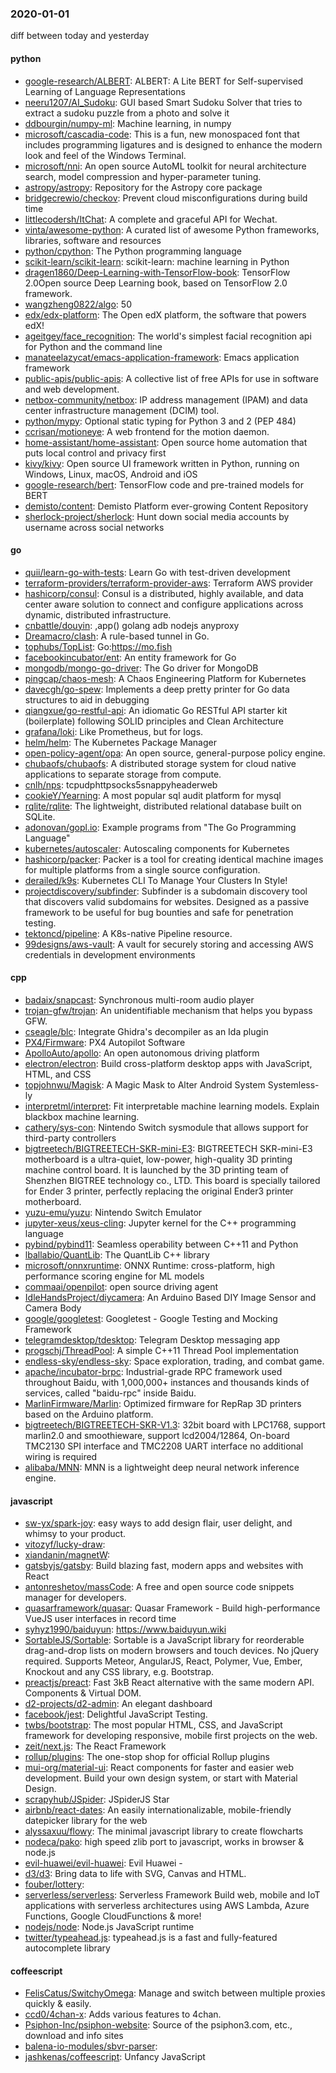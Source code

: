 ### 2020-01-01
diff between today and yesterday

#### python
* [google-research/ALBERT](https://github.com/google-research/ALBERT): ALBERT: A Lite BERT for Self-supervised Learning of Language Representations
* [neeru1207/AI_Sudoku](https://github.com/neeru1207/AI_Sudoku): GUI based Smart Sudoku Solver that tries to extract a sudoku puzzle from a photo and solve it
* [ddbourgin/numpy-ml](https://github.com/ddbourgin/numpy-ml): Machine learning, in numpy
* [microsoft/cascadia-code](https://github.com/microsoft/cascadia-code): This is a fun, new monospaced font that includes programming ligatures and is designed to enhance the modern look and feel of the Windows Terminal.
* [microsoft/nni](https://github.com/microsoft/nni): An open source AutoML toolkit for neural architecture search, model compression and hyper-parameter tuning.
* [astropy/astropy](https://github.com/astropy/astropy): Repository for the Astropy core package
* [bridgecrewio/checkov](https://github.com/bridgecrewio/checkov): Prevent cloud misconfigurations during build time
* [littlecodersh/ItChat](https://github.com/littlecodersh/ItChat): A complete and graceful API for Wechat. 
* [vinta/awesome-python](https://github.com/vinta/awesome-python): A curated list of awesome Python frameworks, libraries, software and resources
* [python/cpython](https://github.com/python/cpython): The Python programming language
* [scikit-learn/scikit-learn](https://github.com/scikit-learn/scikit-learn): scikit-learn: machine learning in Python
* [dragen1860/Deep-Learning-with-TensorFlow-book](https://github.com/dragen1860/Deep-Learning-with-TensorFlow-book): TensorFlow 2.0Open source Deep Learning book, based on TensorFlow 2.0 framework.
* [wangzheng0822/algo](https://github.com/wangzheng0822/algo): 50
* [edx/edx-platform](https://github.com/edx/edx-platform): The Open edX platform, the software that powers edX!
* [ageitgey/face_recognition](https://github.com/ageitgey/face_recognition): The world's simplest facial recognition api for Python and the command line
* [manateelazycat/emacs-application-framework](https://github.com/manateelazycat/emacs-application-framework): Emacs application framework
* [public-apis/public-apis](https://github.com/public-apis/public-apis): A collective list of free APIs for use in software and web development.
* [netbox-community/netbox](https://github.com/netbox-community/netbox): IP address management (IPAM) and data center infrastructure management (DCIM) tool.
* [python/mypy](https://github.com/python/mypy): Optional static typing for Python 3 and 2 (PEP 484)
* [ccrisan/motioneye](https://github.com/ccrisan/motioneye): A web frontend for the motion daemon.
* [home-assistant/home-assistant](https://github.com/home-assistant/home-assistant):  Open source home automation that puts local control and privacy first
* [kivy/kivy](https://github.com/kivy/kivy): Open source UI framework written in Python, running on Windows, Linux, macOS, Android and iOS
* [google-research/bert](https://github.com/google-research/bert): TensorFlow code and pre-trained models for BERT
* [demisto/content](https://github.com/demisto/content): Demisto Platform ever-growing Content Repository
* [sherlock-project/sherlock](https://github.com/sherlock-project/sherlock):  Hunt down social media accounts by username across social networks

#### go
* [quii/learn-go-with-tests](https://github.com/quii/learn-go-with-tests): Learn Go with test-driven development
* [terraform-providers/terraform-provider-aws](https://github.com/terraform-providers/terraform-provider-aws): Terraform AWS provider
* [hashicorp/consul](https://github.com/hashicorp/consul): Consul is a distributed, highly available, and data center aware solution to connect and configure applications across dynamic, distributed infrastructure.
* [cnbattle/douyin](https://github.com/cnbattle/douyin): ,app()  golang adb nodejs anyproxy
* [Dreamacro/clash](https://github.com/Dreamacro/clash): A rule-based tunnel in Go.
* [tophubs/TopList](https://github.com/tophubs/TopList): Go:https://mo.fish
* [facebookincubator/ent](https://github.com/facebookincubator/ent): An entity framework for Go
* [mongodb/mongo-go-driver](https://github.com/mongodb/mongo-go-driver): The Go driver for MongoDB
* [pingcap/chaos-mesh](https://github.com/pingcap/chaos-mesh): A Chaos Engineering Platform for Kubernetes
* [davecgh/go-spew](https://github.com/davecgh/go-spew): Implements a deep pretty printer for Go data structures to aid in debugging
* [qiangxue/go-restful-api](https://github.com/qiangxue/go-restful-api): An idiomatic Go RESTful API starter kit (boilerplate) following SOLID principles and Clean Architecture
* [grafana/loki](https://github.com/grafana/loki): Like Prometheus, but for logs.
* [helm/helm](https://github.com/helm/helm): The Kubernetes Package Manager
* [open-policy-agent/opa](https://github.com/open-policy-agent/opa): An open source, general-purpose policy engine.
* [chubaofs/chubaofs](https://github.com/chubaofs/chubaofs): A distributed storage system for cloud native applications to separate storage from compute.
* [cnlh/nps](https://github.com/cnlh/nps): tcpudphttpsocks5snappyheaderweb
* [cookieY/Yearning](https://github.com/cookieY/Yearning): A most popular sql audit platform for mysql
* [rqlite/rqlite](https://github.com/rqlite/rqlite): The lightweight, distributed relational database built on SQLite.
* [adonovan/gopl.io](https://github.com/adonovan/gopl.io): Example programs from "The Go Programming Language"
* [kubernetes/autoscaler](https://github.com/kubernetes/autoscaler): Autoscaling components for Kubernetes
* [hashicorp/packer](https://github.com/hashicorp/packer): Packer is a tool for creating identical machine images for multiple platforms from a single source configuration.
* [derailed/k9s](https://github.com/derailed/k9s):  Kubernetes CLI To Manage Your Clusters In Style!
* [projectdiscovery/subfinder](https://github.com/projectdiscovery/subfinder): Subfinder is a subdomain discovery tool that discovers valid subdomains for websites. Designed as a passive framework to be useful for bug bounties and safe for penetration testing.
* [tektoncd/pipeline](https://github.com/tektoncd/pipeline): A K8s-native Pipeline resource.
* [99designs/aws-vault](https://github.com/99designs/aws-vault): A vault for securely storing and accessing AWS credentials in development environments

#### cpp
* [badaix/snapcast](https://github.com/badaix/snapcast): Synchronous multi-room audio player
* [trojan-gfw/trojan](https://github.com/trojan-gfw/trojan): An unidentifiable mechanism that helps you bypass GFW.
* [cseagle/blc](https://github.com/cseagle/blc): Integrate Ghidra's decompiler as an Ida plugin
* [PX4/Firmware](https://github.com/PX4/Firmware): PX4 Autopilot Software
* [ApolloAuto/apollo](https://github.com/ApolloAuto/apollo): An open autonomous driving platform
* [electron/electron](https://github.com/electron/electron): Build cross-platform desktop apps with JavaScript, HTML, and CSS
* [topjohnwu/Magisk](https://github.com/topjohnwu/Magisk): A Magic Mask to Alter Android System Systemless-ly
* [interpretml/interpret](https://github.com/interpretml/interpret): Fit interpretable machine learning models. Explain blackbox machine learning.
* [cathery/sys-con](https://github.com/cathery/sys-con): Nintendo Switch sysmodule that allows support for third-party controllers
* [bigtreetech/BIGTREETECH-SKR-mini-E3](https://github.com/bigtreetech/BIGTREETECH-SKR-mini-E3): BIGTREETECH SKR-mini-E3 motherboard is a ultra-quiet, low-power, high-quality 3D printing machine control board. It is launched by the 3D printing team of Shenzhen BIGTREE technology co., LTD. This board is specially tailored for Ender 3 printer, perfectly replacing the original Ender3 printer motherboard.
* [yuzu-emu/yuzu](https://github.com/yuzu-emu/yuzu): Nintendo Switch Emulator
* [jupyter-xeus/xeus-cling](https://github.com/jupyter-xeus/xeus-cling): Jupyter kernel for the C++ programming language
* [pybind/pybind11](https://github.com/pybind/pybind11): Seamless operability between C++11 and Python
* [lballabio/QuantLib](https://github.com/lballabio/QuantLib): The QuantLib C++ library
* [microsoft/onnxruntime](https://github.com/microsoft/onnxruntime): ONNX Runtime: cross-platform, high performance scoring engine for ML models
* [commaai/openpilot](https://github.com/commaai/openpilot): open source driving agent
* [IdleHandsProject/diycamera](https://github.com/IdleHandsProject/diycamera): An Arduino Based DIY Image Sensor and Camera Body
* [google/googletest](https://github.com/google/googletest): Googletest - Google Testing and Mocking Framework
* [telegramdesktop/tdesktop](https://github.com/telegramdesktop/tdesktop): Telegram Desktop messaging app
* [progschj/ThreadPool](https://github.com/progschj/ThreadPool): A simple C++11 Thread Pool implementation
* [endless-sky/endless-sky](https://github.com/endless-sky/endless-sky): Space exploration, trading, and combat game.
* [apache/incubator-brpc](https://github.com/apache/incubator-brpc): Industrial-grade RPC framework used throughout Baidu, with 1,000,000+ instances and thousands kinds of services, called "baidu-rpc" inside Baidu.
* [MarlinFirmware/Marlin](https://github.com/MarlinFirmware/Marlin): Optimized firmware for RepRap 3D printers based on the Arduino platform.
* [bigtreetech/BIGTREETECH-SKR-V1.3](https://github.com/bigtreetech/BIGTREETECH-SKR-V1.3): 32bit board with LPC1768, support marlin2.0 and smoothieware, support lcd2004/12864, On-board TMC2130 SPI interface and TMC2208 UART interface no additional wiring is required
* [alibaba/MNN](https://github.com/alibaba/MNN): MNN is a lightweight deep neural network inference engine.

#### javascript
* [sw-yx/spark-joy](https://github.com/sw-yx/spark-joy): easy ways to add design flair, user delight, and whimsy to your product.
* [vitozyf/lucky-draw](https://github.com/vitozyf/lucky-draw): 
* [xiandanin/magnetW](https://github.com/xiandanin/magnetW): 
* [gatsbyjs/gatsby](https://github.com/gatsbyjs/gatsby): Build blazing fast, modern apps and websites with React
* [antonreshetov/massCode](https://github.com/antonreshetov/massCode): A free and open source code snippets manager for developers.
* [quasarframework/quasar](https://github.com/quasarframework/quasar): Quasar Framework - Build high-performance VueJS user interfaces in record time
* [syhyz1990/baiduyun](https://github.com/syhyz1990/baiduyun):   https://www.baiduyun.wiki
* [SortableJS/Sortable](https://github.com/SortableJS/Sortable): Sortable  is a JavaScript library for reorderable drag-and-drop lists on modern browsers and touch devices. No jQuery required. Supports Meteor, AngularJS, React, Polymer, Vue, Ember, Knockout and any CSS library, e.g. Bootstrap.
* [preactjs/preact](https://github.com/preactjs/preact):  Fast 3kB React alternative with the same modern API. Components & Virtual DOM.
* [d2-projects/d2-admin](https://github.com/d2-projects/d2-admin):  An elegant dashboard
* [facebook/jest](https://github.com/facebook/jest): Delightful JavaScript Testing.
* [twbs/bootstrap](https://github.com/twbs/bootstrap): The most popular HTML, CSS, and JavaScript framework for developing responsive, mobile first projects on the web.
* [zeit/next.js](https://github.com/zeit/next.js): The React Framework
* [rollup/plugins](https://github.com/rollup/plugins):  The one-stop shop for official Rollup plugins
* [mui-org/material-ui](https://github.com/mui-org/material-ui): React components for faster and easier web development. Build your own design system, or start with Material Design.
* [scrapyhub/JSpider](https://github.com/scrapyhub/JSpider): JSpiderJS Star
* [airbnb/react-dates](https://github.com/airbnb/react-dates): An easily internationalizable, mobile-friendly datepicker library for the web
* [alyssaxuu/flowy](https://github.com/alyssaxuu/flowy): The minimal javascript library to create flowcharts 
* [nodeca/pako](https://github.com/nodeca/pako): high speed zlib port to javascript, works in browser & node.js
* [evil-huawei/evil-huawei](https://github.com/evil-huawei/evil-huawei): Evil Huawei - 
* [d3/d3](https://github.com/d3/d3): Bring data to life with SVG, Canvas and HTML. 
* [fouber/lottery](https://github.com/fouber/lottery): 
* [serverless/serverless](https://github.com/serverless/serverless): Serverless Framework  Build web, mobile and IoT applications with serverless architectures using AWS Lambda, Azure Functions, Google CloudFunctions & more! 
* [nodejs/node](https://github.com/nodejs/node): Node.js JavaScript runtime 
* [twitter/typeahead.js](https://github.com/twitter/typeahead.js): typeahead.js is a fast and fully-featured autocomplete library

#### coffeescript
* [FelisCatus/SwitchyOmega](https://github.com/FelisCatus/SwitchyOmega): Manage and switch between multiple proxies quickly & easily.
* [ccd0/4chan-x](https://github.com/ccd0/4chan-x): Adds various features to 4chan.
* [Psiphon-Inc/psiphon-website](https://github.com/Psiphon-Inc/psiphon-website): Source of the psiphon3.com, etc., download and info sites
* [balena-io-modules/sbvr-parser](https://github.com/balena-io-modules/sbvr-parser): 
* [jashkenas/coffeescript](https://github.com/jashkenas/coffeescript): Unfancy JavaScript
